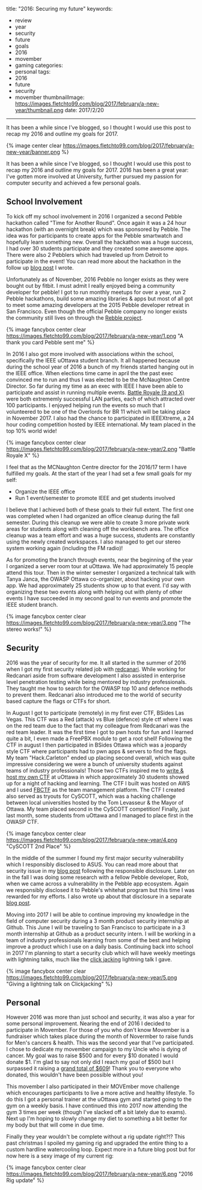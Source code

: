 title: "2016: Securing my future"
keywords:
- review
- year
- security
- future
- goals
- 2016
- movember
- gaming
categories:
- personal
tags:
- 2016
- future
- security
- movember
thumbnailImage: https://images.fletchto99.com/blog/2017/february/a-new-year/thumbnail.png
date: 2017/2/20
---

It has been a while since I've blogged, so I thought I would use this post to recap my 2016 and outline my goals for 2017.

<!-- excerpt -->
{% image center clear https://images.fletchto99.com/blog/2017/february/a-new-year/banner.png %}

It has been a while since I've blogged, so I thought I would use this post to recap my 2016 and outline my goals for 2017. 2016 has been a great year: I've gotten more involved at University, further pursued my passion for computer security and achieved a few personal goals.

## School Involvement

To kick off my school involvement in 2016 I organized a second Pebble hackathon called "Time for Another Round". Once again it was a 24 hour hackathon (with an overnight break) which was sponsored by Pebble. The idea was for participants to create apps for the Pebble smartwatch and hopefully learn something new. Overall the hackathon was a huge success, I had over 30 students participate and they created some awesome apps. There were also 2 Pebblers which had traveled up from Detroit to participate in the event! You can read more about the hackathon in the follow up [blog post](https://blog.fletchto99.com/2016/april/pebble-hackathon/) I wrote.

Unfortunately as of November, 2016 Pebble no longer exists as they were bought out by fitbit. I must admit I really enjoyed being a community developer for pebble! I got to run monthly meetups for over a year, run 2 Pebble hackathons, build some amazing libraries & apps but most of all got to meet some amazing developers at the 2015 Pebble developer retreat in San Francisco. Even though the official Pebble company no longer exists the community still lives on through the [Rebble project](http://rebble.io).

{% image fancybox center clear https://images.fletchto99.com/blog/2017/february/a-new-year/1.png "A thank you card Pebble sent me" %}

In 2016 I also got more involved with associations within the school, specifically the IEEE uOttawa student branch. It all happened because during the school year of 2016 a bunch of my friends started hanging out in the IEEE office. When elections time came in april the the past exec convinced me to run and thus I was elected to be the McNaughton Centre Director. So far during my time as an exec with IEEE I have been able to participate and assist in running multiple events. [Battle Royale (9 and X)](http://www.battleroyale.ca/br10/) were both extrememly successful LAN parties, each of which attracted over 100 participants. I enjoyed helping run the events so much that I volunteered to be one of the Overlords for BR 11 which will be taking place in November 2017. I also had the chance to participated in IEEEXtreme, a 24 hour coding competition hosted by IEEE international. My team placed in the top 10% world wide!

{% image fancybox center clear https://images.fletchto99.com/blog/2017/february/a-new-year/2.png "Battle Royale X" %}

I feel that as the MCNaughton Centre director for the 2016/17 term I have fulfilled my goals. At the start of the year I had set a few small goals for my self:

  - Organize the IEEE office
  - Run 1 event/semester to promote IEEE and get students involved

I believe that I achieved both of these goals to their full extent. The first one was completed when I had organized an office cleanup during the fall semester. During this cleanup we were able to create 3 more private work areas for students along with cleaning off the workbench area. The office cleanup was a team effort and was a huge success, students are constantly using the newly created workspaces. I also managed to get our stereo system working again (including the FM radio)!

As for promoting the branch through events, near the beginning of the year I organized a server room tour at uOttawa. We had approximately 15 people attend this tour. Then in the winter semester I organized a technical talk with Tanya Janca, the OWASP Ottawa co-organizer, about hacking your own app. We had approximately 25 students show up to that event. I'd say with organizing these two events along with helping out with plenty of other events I have succeeded in my second goal to run events and promote the IEEE student branch.

{% image fancybox center clear https://images.fletchto99.com/blog/2017/february/a-new-year/3.png "The stereo works!" %}

  ## Security

 2016 was the year of security for me. It all started in the summer of 2016 when I got my first security related job with [redcanari](https://www.redcanari.com/). While working for Redcanari aside from software development I also assisted in enterprise level penetration testing while being mentored by industry professionals. They taught me how to search for the OWASP top 10 and defence methods to prevent them. Redcanari also introduced me to the world of security based capture the flags or CTFs for short.

 In August I got to participate (remotely) in my first ever CTF, BSides Las Vegas. This CTF was a Red (attack) vs Blue (defence) style ctf where I was on the red team due to the fact that my colleague from Redcanari was the red team leader. It was the first time I got to pwn hosts for fun and I learned quite a bit, I even made a FreePBX module to get a root shell! Following the CTF in august I then participated in BSides Ottawa which was a jeopardy style CTF where participants had to pwn apps & servers to find the flags. My team "Hack.Carleton" ended up placing second overall, which was quite impressive considering we were a bunch of university students against teams of industry professionals! Those two CTFs inspired me to [write & host my own CTF](github.com/fletchto99/ctf-game) at uOttawa in which approximately 30 students showed up for a night of hacking and learning. The CTF I built was hosted on AWS and I used [FBCTF](https://github.com/facebook/fbctf) as the team management platform. The CTF I created also served as tryouts for CySCOTT, which was a hacking challenge between local universities hosted by the Tom Levasseur & the Mayor of Ottawa. My team placed second in the CySCOTT competition! Finally, just last month, some students from uOttawa and I managed to place first in the OWASP CTF.

{% image fancybox center clear https://images.fletchto99.com/blog/2017/february/a-new-year/4.png "CySCOTT 2nd Place" %}

In the middle of the summer I found my first major security vulnerability which I responsibly disclosed to ASUS. You can read more about that security issue in my [blog post](https://blog.fletchto99.com/2016/september/asus-disclosure/) following the responsible disclosure. Later on in the fall I was doing some research with a fellow Pebble developer, Rob, when we came across a vulnerability in the Pebble app ecosystem. Again we responsibly disclosed it to Pebble's whitehat program but this time I was rewarded for my efforts. I also wrote up about that disclosure in a separate [blog post](https://blog.fletchto99.com/2016/november/pebble-app-sandbox-escape/).

Moving into 2017 I will be able to continue improving my knowledge in the field of computer security during a 3 month product security internship at Github. This June I will be traveling to San Francisco to participate in a 3 month internship at Github as a product security intern. I will be working in a team of industry professionals learning from some of the best and helping improve a product which I use on a daily basis. Continuing back into school in 2017 I'm planning to start a security club which will have weekly meetings with lightning talks, much like the [click jacking](https://talks.fletchto99.com/clickjacking/) lightning talk I gave.

{% image fancybox center clear https://images.fletchto99.com/blog/2017/february/a-new-year/5.png "Giving a lightning talk on Clickjacking" %}

 ## Personal

However 2016 was more than just school and security, it was also a year for some personal improvement. Nearing the end of 2016 I decided to participate in Movember. For those of you who don't know Movember is a fundraiser which takes place during the month of Novermber to raise funds for Men's cancers & health. This was the second year that I've participated. I chose to dedicate my movember campaign to my Uncle who is dying of cancer. My goal was to raise $500 and for every $10 donated I would donate $1. I'm glad to say not only did I reach my goal of $500 but I surpassed it raising a [grand total of $609](mobro.co/mattlanglois)! Thank you to everyone who donated, this wouldn't have been possible without you!

This movember I also participated in their MOVEmber move challenge which encourages participants to live a more active and healthy lifestyle. To do this I got a personal trainer at the uOttawa gym and started going to the gym on a weekly basis. I have continued this into 2017 now attending the gym 3 times per week (though I've slacked off a bit lately due to exams). Next up I'm hoping to slowly change my diet to something a bit better for my body but that will come in due time.

Finally they year wouldn't be complete without a rig update right?!? This past christmas I spoiled my gaming rig and upgraded the entire thing to a custom hardline watercooling loop. Expect more in a future blog post but for now here is a sexy image of my current rig:


{% image fancybox center clear https://images.fletchto99.com/blog/2017/february/a-new-year/6.png "2016 Rig update" %}

<!-- more -->
